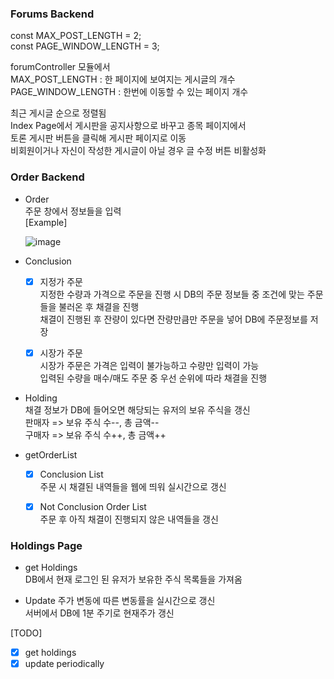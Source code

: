 ### Forums Backend  
  
const MAX_POST_LENGTH = 2;  
const PAGE_WINDOW_LENGTH = 3;  

forumController 모듈에서  
MAX_POST_LENGTH : 한 페이지에 보여지는 게시글의 개수   
PAGE_WINDOW_LENGTH : 한번에 이동할 수 있는 페이지 개수  
  
최근 게시글 순으로 정렬됨  
Index Page에서 게시판을 공지사항으로 바꾸고 종목 페이지에서  
토론 게시판 버튼을 클릭해 게시판 페이지로 이동  
비회원이거나 자신이 작성한 게시글이 아닐 경우 글 수정 버튼 비활성화   

### Order Backend  
- Order  
  주문 창에서 정보들을 입력  
  [Example]  
  
  ![image](https://user-images.githubusercontent.com/80976609/205973147-37dd4fd2-b2fd-4905-a35f-190b68cd0c6c.png)    
  
- Conclusion  
  - [x] 지정가 주문  
    지정한 수량과 가격으로 주문을 진행 시 DB의 주문 정보들 중 조건에 맞는 주문들을 불러온 후 채결을 진행  
    채결이 진행된 후 잔량이 있다면 잔량만큼만 주문을 넣어 DB에 주문정보를 저장   
  
  - [x] 시장가 주문  
    시장가 주문은 가격은 입력이 불가능하고 수량만 입력이 가능    
    입력된 수량을 매수/매도 주문 중 우선 순위에 따라 채결을 진행  
  
- Holding  
  채결 정보가 DB에 들어오면 해당되는 유저의 보유 주식을 갱신  
  판매자 => 보유 주식 수--,   총 금액--  
  구매자 => 보유 주식 수++,   총 금액++  

- getOrderList  
  - [x] Conclusion List  
    주문 시 채결된 내역들을 웹에 띄워 실시간으로 갱신  

  - [x] Not Conclusion Order List  
    주문 후 아직 채결이 진행되지 않은 내역들을 갱신 

### Holdings Page  

- get Holdings  
  DB에서 현재 로그인 된 유저가 보유한 주식 목록들을 가져옴  

- Update
  주가 변동에 따른 변동률을 실시간으로 갱신  
  서버에서 DB에 1분 주기로 현재주가 갱신

[TODO]  
- [x] get holdings
- [x] update periodically